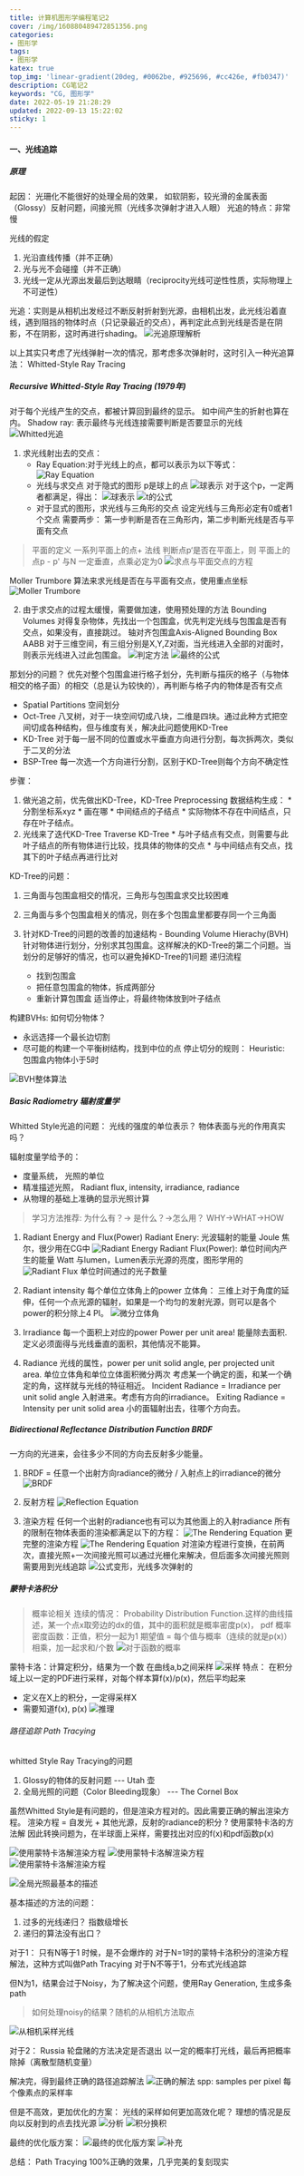 ```yaml
---
title: 计算机图形学编程笔记2
cover: /img/160880489472851356.png
categories:
- 图形学
tags: 
- 图形学
katex: true
top_img: 'linear-gradient(20deg, #0062be, #925696, #cc426e, #fb0347)'
description: CG笔记2
keywords: "CG, 图形学"
date: 2022-05-19 21:28:29
updated: 2022-09-13 15:22:02
sticky: 1
---
```


#### 一、光线追踪

##### 原理
起因： 光珊化不能很好的处理全局的效果， 如软阴影，较光滑的金属表面（Glossy）反射问题，间接光照（光线多次弹射才进入人眼）
光追的特点：非常慢

光线的假定
1. 光沿直线传播（并不正确）
2. 光与光不会碰撞（并不正确）
3. 光线一定从光源出发最后到达眼睛（reciprocity光线可逆性性质，实际物理上不可逆性）

光追：实则是从相机出发经过不断反射折射到光源，由相机出发，此光线沿着直线，遇到阻挡的物体时点（只记录最近的交点），再判定此点到光线是否是在阴影，不在阴影，这时再进行shading。
![光追原理解析](/img/160880489472851356.png)

以上其实只考虑了光线弹射一次的情况，那考虑多次弹射时，这时引入一种光追算法： Whitted-Style Ray Tracing

##### Recursive Whitted-Style Ray Tracing (1979年)

对于每个光线产生的交点，都被计算回到最终的显示。 如中间产生的折射也算在内。
Shadow ray: 表示最终与光线连接需要判断是否要显示的光线
![Whitted光追](/img/160880489472851357.png)

1. 求光线射出去的交点： 
   * Ray Equation:对于光线上的点，都可以表示为以下等式：
   ![Ray Equation](/img/160880489472851358.png)
   * 光线与求交点
 对于隐式的图形
 p是球上的点
  ![球表示](/img/160880489472851359.png)
  对于这个p，一定两者都满足，得出：
   ![球表示](/img/160880489472851360.png)
   ![t的公式](/img/160880489472851361.png)
   * 对于显式的图形，求光线与三角形的交点
  设定光线与三角形必定有0或者1个交点
  需要两步： 第一步判断是否在三角形内，第二步判断光线是否与平面有交点
  >平面的定义
  一系列平面上的点+ 法线
  判断点p‘是否在平面上，则 平面上的点p - p' 与N 一定垂直，点乘必定为0
   ![求点与平面交点的方程](/img/160880489472851362.png)

   Moller Trumbore 算法来求光线是否在与平面有交点，使用重点坐标
   ![Moller Trumbore](/img/160880489472851363.png)

2. 由于求交点的过程太缓慢，需要做加速，使用预处理的方法
  Bounding Volumes 对得复杂物体，先找出一个包围盒，优先判定光线与包围盒是否有交点，如果没有，直接跳过。
  轴对齐包围盒Axis-Aligned Bounding Box AABB
  对于三维空间，有三组分别是X,Y,Z对面，当光线进入全部的对面时，则表示光线进入过此包围盒。
  ![判定方法](/img/160880489472851364.png)
  ![最终的公式](/img/160880489472851365.png)
 
  那划分的问题？
  优先对整个包围盒进行格子划分，先判断与描灰的格子（与物体相交的格子面）的相交（总是认为较快的），再判断与格子内的物体是否有交点
   * Spatial Partitions 空间划分
   * Oct-Tree 八叉树，对于一块空间切成八块，二维是四块。通过此种方式把空间切成各种结构，但与维度有关，解决此问题使用KD-Tree
   * KD-Tree 对于每一层不同的位置或水平垂直方向进行分割，每次拆两次，类似于二叉的分法
   * BSP-Tree 每一次选一个方向进行分割，区别于KD-Tree则每个方向不确定性

  步骤：
  1. 做光追之前，优先做出KD-Tree，KD-Tree Preprocessing
    数据结构生成： 
    * 分割坐标系xyz
    * 画在哪
    * 中间结点的子结点
    * 实际物体不存在中间结点，只存在叶子结点。
  2. 光线来了迭代KD-Tree Traverse KD-Tree
    * 与叶子结点有交点，则需要与此叶子结点的所有物体进行比较，找具体的物体的交点
    * 与中间结点有交点，找其下的叶子结点再进行比对

  KD-Tree的问题：
  1. 三角面与包围盒相交的情况，三角形与包围盒求交比较困难
  2. 三角面与多个包围盒相关的情况，则在多个包围盒里都要存同一个三角面

3. 针对KD-Tree的问题的改善的加速结构 - Bounding Volume Hierachy(BVH)
  针对物体进行划分，分别求其包围盒。这样解决的KD-Tree的第二个问题。当划分的足够好的情况，也可以避免掉KD-Tree的1问题
  递归流程
   * 找到包围盒
   * 把任意包围盒的物体，拆成两部分
   * 重新计算包围盒
  适当停止，将最终物体放到叶子结点
  
  构建BVHs:
  如何切分物体？
  * 永远选择一个最长边切割
  * 尽可能的构建一个平衡树结构，找到中位的点
  停止切分的规则：
  Heuristic: 包围盒内物体小于5时
  
 ![BVH整体算法](/img/160880489472851366.png)

##### Basic Radiometry 辐射度量学
Whitted Style光追的问题：
光线的强度的单位表示？ 
物体表面与光的作用真实吗？

辐射度量学给予的：
* 度量系统， 光照的单位
* 精准描述光照， Radiant flux, intensity, irradiance, radiance
* 从物理的基础上准确的显示光照计算

>学习方法推荐:
>为什么有？-> 是什么？->怎么用？
>WHY->WHAT->HOW

1. Radiant Energy and Flux(Power)
   Radiant Enery: 光波辐射的能量 Joule 焦尔，很少用在CG中
    ![Radiant Energy](/img/160880489472851367.png)
   Radiant Flux(Power): 单位时间内产生的能量 Watt 与lumen，Lumen表示光源的亮度，图形学用的
    ![Radiant Flux](/img/160880489472851368.png)
    单位时间通过的光子数量

2. Radiant intensity
  每个单位立体角上的power
  立体角： 三维上对于角度的延伸，任何一个点光源的辐射，如果是一个均匀的发射光源，则可以是各个power的积分除上4 PI。
   ![微分立体角](/img/160880489472851369.png)
3. Irradiance
   每一个面积上对应的power
   Power per unit area! 能量除去面积. 定义必须面得与光线垂直的面积，其他情况不能算。
4. Radiance
  光线的属性，power per unit solid angle, per projected unit area. 单位立体角和单位立体面积微分两次
  考虑某一个确定的面，和某一个确定的角，这样就与光线的特征相近。
  Incident Radiance = Irradiance per unit solid angle  入射进来。考虑有方向的irradiance。
  Exiting Radiance = Intensity per unit solid area 小的面辐射出去，往哪个方向去。
  

##### Bidirectional Reflectance Distribution Function BRDF
一方向的光进来，会往多少不同的方向去反射多少能量。 
1. BRDF = 任意一个出射方向radiance的微分 / 入射点上的irradiance的微分
 ![BRDF](/img/160880489472851370.png)

2. 反射方程
![Reflection Equation](/img/160880489472851371.png)

3. 渲染方程
 任何一个出射的radiance也有可以为其他面上的入射radiance
 所有的限制在物体表面的渲染都满足以下的方程：
 ![The Rendering Equation](/img/160880489472851372.png)
 更完整的渲染方程
![The Rendering Equation](/img/160880489472851373.png)
对渲染方程进行变换，在前两次，直接光照+一次间接光照可以通过光栅化来解决，但后面多次间接光照则需要用到光线追踪
![公式变形，光线多次弹射的](/img/160880489472851374.png)


##### 蒙特卡洛积分
> 概率论相关
> 连续的情况： Probability Distribution Function.这样的曲线描述，某一个点x取旁边的dx的值，其中的面积就是概率密度p(x)， pdf 概率密度函数：正值，积分一起为1
> 期望值 = 每个值与概率（连续的就是p(x)）相乘，加一起求和/个数 
![对于函数的概率](/img/160880489472851375.png)

蒙特卡洛：计算定积分，结果为一个数
在曲线a,b之间采样
![采样](/img/160880489472851376.png)
特点：
在积分域上以一定的PDF进行采样，对每个样本算f(x)/p(x)，然后平均起来
* 定义在X上的积分，一定得采样X
* 需要知道f(x), p(x)
![推理](/img/160880489472851377.png)

###### 路径追踪 Path Tracying

whitted Style Ray Tracying的问题
1. Glossy的物体的反射问题   --- Utah 壶
2. 全局光照的问题（Color Bleeding现象） --- The Cornel Box

虽然Whitted Style是有问题的，但是渲染方程对的。因此需要正确的解出渲染方程。
渲染方程 = 自发光 + 其他光源，反射的radiance的积分 ? 使用蒙特卡洛的方法解
因此转换问题为，在半球面上采样，需要找出对应的f(x)和pdf函数p(x)

![使用蒙特卡洛解渲染方程](/img/160880489472851378.png)
![使用蒙特卡洛解渲染方程](/img/160880489472851379.png)
![使用蒙特卡洛解渲染方程](/img/160880489472851380.png)

![全局光照最基本的描述](/img/160880489472851381.png)

基本描述的方法的问题：
1. 过多的光线递归？ 指数级增长
2. 递归的算法没有出口？
  
对于1：
只有N等于1 时候，是不会爆炸的
对于N=1时的蒙特卡洛积分的渲染方程解法，这种方式叫做Path Tracying
对于N不等于1，分布式光线追踪

但N为1，结果会过于Noisy，为了解决这个问题，使用Ray Generation, 生成多条path
> 如何处理noisy的结果？随机的从相机方法取点

![从相机采样光线](/img/160880489472851382.png)

对于2：
Russia 轮盘赌的方法决定是否退出
以一定的概率打光线，最后再把概率除掉（离散型随机变量）

解决完，得到最终正确的路径追踪解法
![正确的解法](/img/160880489472851383.png)
spp: samples per pixel 每个像素点的采样率

但是不高效，更加优化的方案：
光线的采样如何更加高效化呢？ 理想的情况是反向以反射到的点去找光源
![分析](/img/160880489472851384.png)
![积分换积](/img/160880489472851385.png)

最终的优化版方案：
![最终的优化版方案](/img/160880489472851386.png)
![补充](/img/160880489472851387.png)

总结： Path Tracying 100%正确的效果，几乎完美的复刻现实